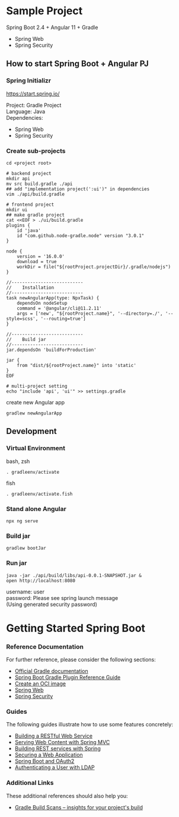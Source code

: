 # Sample Project
Spring Boot 2.4 + Angular 11 + Gradle
- Spring Web
- Spring Security

## How to start Spring Boot + Angular PJ

### Spring Initializr
https://start.spring.io/

Project: Gradle Project<br>
Language: Java<br>
Dependencies:<br>
- Spring Web
- Spring Security

### Create sub-projects
```
cd <project root>

# backend project
mkdir api
mv src build.gradle ./api
## add "implementation project(':ui')" in dependencies
vim ./api/build.gradle

# frontend project
mkdir ui
## make gradle project
cat <<EOF > ./ui/build.gradle
plugins {
    id 'java'
    id "com.github.node-gradle.node" version "3.0.1"
}

node {
    version = '16.0.0'
    download = true
    workDir = file("${rootProject.projectDir}/.gradle/nodejs")
}

//---------------------------
//    Installation
//---------------------------
task newAngularApp(type: NpxTask) {
    dependsOn nodeSetup
    command = '@angular/cli@11.2.11'
    args = ['new', "${rootProject.name}", '--directory=./', '--style=scss', '--routing=true']
}

//---------------------------
//    Build jar
//---------------------------
jar.dependsOn 'buildForProduction'

jar {
    from "dist/${rootProject.name}" into 'static'
}
EOF

# multi-project setting
echo "include 'api', 'ui'" >> settings.gradle

```

create new Angular app
```
gradlew newAngularApp
```

## Development
### Virtual Environment
bash, zsh
```
. gradleenv/activate
```

fish
```
. gradleenv/activate.fish
```

### Stand alone Angular
```
npx ng serve 
```

### Build jar
```
gradlew bootJar
```

### Run jar
```
java -jar ./api/build/libs/api-0.0.1-SNAPSHOT.jar &
open http://localhost:8080
```

username: user<br>
password: Please see spring launch message<br>
(Using generated security password)



# Getting Started Spring Boot

### Reference Documentation

For further reference, please consider the following sections:

* [Official Gradle documentation](https://docs.gradle.org)
* [Spring Boot Gradle Plugin Reference Guide](https://docs.spring.io/spring-boot/docs/2.4.5/gradle-plugin/reference/html/)
* [Create an OCI image](https://docs.spring.io/spring-boot/docs/2.4.5/gradle-plugin/reference/html/#build-image)
* [Spring Web](https://docs.spring.io/spring-boot/docs/2.4.5/reference/htmlsingle/#boot-features-developing-web-applications)
* [Spring Security](https://docs.spring.io/spring-boot/docs/2.4.5/reference/htmlsingle/#boot-features-security)

### Guides

The following guides illustrate how to use some features concretely:

* [Building a RESTful Web Service](https://spring.io/guides/gs/rest-service/)
* [Serving Web Content with Spring MVC](https://spring.io/guides/gs/serving-web-content/)
* [Building REST services with Spring](https://spring.io/guides/tutorials/bookmarks/)
* [Securing a Web Application](https://spring.io/guides/gs/securing-web/)
* [Spring Boot and OAuth2](https://spring.io/guides/tutorials/spring-boot-oauth2/)
* [Authenticating a User with LDAP](https://spring.io/guides/gs/authenticating-ldap/)

### Additional Links

These additional references should also help you:

* [Gradle Build Scans – insights for your project's build](https://scans.gradle.com#gradle)
